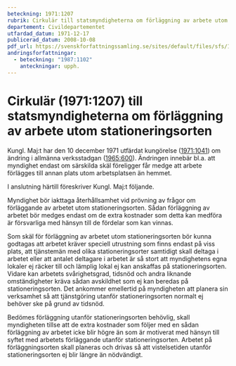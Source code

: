 ```yaml
---
beteckning: 1971:1207
rubrik: Cirkulär till statsmyndigheterna om förläggning av arbete utom stationeringsorten
departement: Civildepartementet
utfardad_datum: 1971-12-17
publicerad_datum: 2008-10-08
pdf_url: https://svenskforfattningssamling.se/sites/default/files/sfs/1971-12/SFS1971-1207.pdf
andringsforfattningar:
  - beteckning: "1987:1102"
    anteckningar: upph.
---
```


# Cirkulär (1971:1207) till statsmyndigheterna om förläggning av arbete utom stationeringsorten

Kungl. Maj:t har den 10 december 1971 utfärdat kungörelse ([1971:1041](https://selex.se/eli/sfs/1971/1041)) om ändring i allmänna verksstadgan ([1965:600](https://selex.se/eli/sfs/1965/600)). Ändringen innebär bl.a. att myndighet endast om särskilda skäl föreligger får medge att arbete förlägges till annan plats utom arbetsplatsen än hemmet.

I anslutning härtill föreskriver Kungl. Maj:t följande.

Myndighet bör iakttaga återhållsamhet vid prövning av frågor om förläggande av arbetet utom stationeringsorten. Sådan förläggning av arbetet bör medges endast om de extra kostnader som detta kan medföra är försvarliga med hänsyn till de fördelar som kan vinnas.

Som skäl för förläggning av arbetet utom stationeringsorten bör kunna godtagas att arbetet kräver speciell utrustning som finns endast på viss plats, att tjänstemän med olika stationeringsorter samtidigt skall deltaga i arbetet eller att antalet deltagare i arbetet är så stort att myndighetens egna lokaler ej räcker till och lämplig lokal ej kan anskaffas på stationeringsorten. Vidare kan arbetets svårighetsgrad, tidsnöd och andra liknande omständigheter kräva sådan avskildhet som ej kan beredas på stationeringsorten. Det ankommer emellertid på myndigheten att planera sin verksamhet så att tjänstgöring utanför stationeringsorten normalt ej behöver ske på grund av tidsnöd.

Bedömes förläggning utanför stationeringsorten behövlig, skall myndigheten tillse att de extra kostnader som följer med en sådan förläggning av arbetet icke blir högre än som är motiverat med hänsyn till syftet med arbetets förläggande utanför stationeringsorten. Arbetet på förläggningsorten skall planeras och drivas så att vistelsetiden utanför stationeringsorten ej blir längre än nödvändigt.